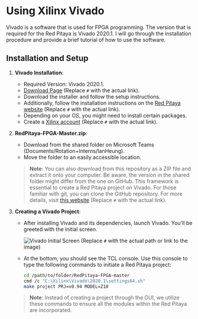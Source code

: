 # Using Xilinx Vivado

Vivado is a software that is used for FPGA programming. The version that is required for the Red Pitaya is Vivado 2020.1. I will go through the installation procedure and provide a brief tutorial of how to use the software.

## Installation and Setup

1. **Vivado Installation**:
   - Required Version: Vivado 2020.1.
   - [Download Page](#) (Replace `#` with the actual link).
   - Download the installer and follow the setup instructions.
   - Additionally, follow the installation instructions on the [Red Pitaya website](#) (Replace `#` with the actual link).
   - Depending on your OS, you might need to install certain packages.
   - Create a [Xilinx account](#) (Replace `#` with the actual link).

2. **RedPitaya-FPGA-Master.zip**:
   - Download from the shared folder on Microsoft Teams (Documents/Rotation+Interns/IanHeung).
   - Move the folder to an easily accessible location.
   
   > **Note**: You can also download from this repository as a ZIP file and extract it onto your computer. Be aware, the version in the shared folder might differ from the one on GitHub. This framework is essential to create a Red Pitaya project on Vivado. For those familiar with git, you can clone the GitHub repository. For more details, visit [this website](#) (Replace `#` with the actual link).

3. **Creating a Vivado Project**:
   - After installing Vivado and its dependencies, launch Vivado. You'll be greeted with the initial screen.
   
     ![Vivado Initial Screen](#) (Replace `#` with the actual path or link to the image)
     
   - At the bottom, you should see the TCL console. Use this console to type the following commands to initiate a Red Pitaya project:
   
     ```bash
     cd /path/to/folder/RedPitaya-FPGA-master
     cmd /c "C:\Xilinx\Vivado\2020.1\settings64.sh"
     make project PRJ=v0.94 MODEL=Z10
     ```

   > **Note**: Instead of creating a project through the GUI, we utilize these commands to ensure all the modules within the Red Pitaya are incorporated.

